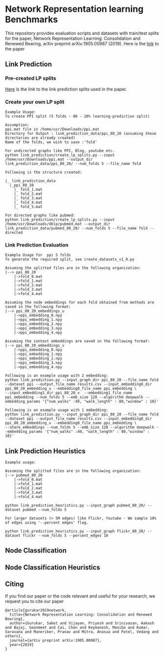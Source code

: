 # Network Representation learning Benchmarks

This repository provides evaluation scripts and datasets with train/test splits for the paper, Network Representation Learning: Consolidation and Renewed Bearing, arXiv preprint arXiv:1905.00987 (2019).
Here is the [link](https://arxiv.org/pdf/1905.00987.pdf) to the paper

## Link Prediction

### Pre-created LP splits
[Here](https://app.box.com/s/idz6xv8l4mlivtgmyw0sd85l2jhi0pji) is the link to the link prediction splits used in the paper.

### Create your own LP split
```
Example Usage:
To create PPI split (5 folds - 80 - 20% learning-prediction split)

Assumption:
ppi.mat file in /home/usr/Downloads/ppi.mat
Directory for Output : link_prediction_data/ppi_80_20 (assuming these directories are already created)
Name of the folds, we wish to save :'fold'

For undirected graphs like PPI, Blog, youtube etc.
python link_prediction/create_lp_splits.py --input /home/usr/Downloads/ppi.mat --output_dir link_prediction_data/ppi_80_20/ --num_folds 5 --file_name fold

Following is the structure created:

|_ link_prediction_data
  |_ppi_80_20
    |_ fold_1.mat
    |_ fold_2.mat
    |_ fold_3.mat
    |_ fold_4.mat
    |_ fold_5.mat

For directed graphs like pubmed:
python link_prediction/create_lp_splits.py --input /home/usr/Downloads/dblp/pubmed.mat --output_dir link_prediction_data/pubmed_80_20/ --num_folds 5 --file_name fold --directed
```
### Link Prediction Evaluation
```
Example Usage for  ppi 5 folds
To generate the required split, see create_datasets_v1_0.py

Assuming the splitted files are in the following organization:
|--> ppi_80_20
    |->fold_0.mat
    |->fold_1.mat
    |->fold_2.mat
    |->fold_3.mat
    |->fold_4.mat

Assuming the node embeddings for each fold obtained from methods are saved in the following format:
|--> ppi_80_20_embeddings_u
    |->ppi_embedding_0.npy
    |->ppi_embedding_1.npy
    |->ppi_embedding_2.npy
    |->ppi_embedding_3.npy
    |->ppi_embedding_4.npy

Assuming the context embeddings are saved in the following format:
|--> ppi_80_20_embeddings_v
    |->ppi_embedding_0.npy
    |->ppi_embedding_1.npy
    |->ppi_embedding_2.npy
    |->ppi_embedding_3.npy
    |->ppi_embedding_4.npy

Following is an example usage with 2 embedding:
python link_prediction.py --input_graph_dir ppi_80_20 --file_name fold --dataset ppi --output_file_name results.csv --input_embedding0_dir ppi_80_20_embedding_u --embedding0_file_name ppi_embedding \
--input_embedding1_dir ppi_80_20_v  --embedding1_file_name ppi_embedding --num_folds 5 --emb_size 128 --algorithm deepwalk --embedding_params '{"num_walks" :40, "walk_length" : 80,"window" : 10}' 

Following is an example usage with 1 embedding:
python link_prediction.py --input_graph_dir ppi_80_20 --file_name fold --dataset ppi --output_file_name results.csv --input_embedding0_dir ppi_80_20_embedding_u --embedding0_file_name ppi_embedding \
--share_embeddings --num_folds 5 --emb_size 128 --algorithm deepwalk --embedding_params '{"num_walks" :40, "walk_length" : 80,"window" : 10}'   
```

## Link Prediction Heuristics
```
Example usage:

Assuming the splitted files are in the following organization:
|--> pubmed_80_20
    |->fold_0.mat
    |->fold_1.mat
    |->fold_2.mat
    |->fold_3.mat
    |->fold_4.mat

python link_prediction_heuristics.py --input_graph pubmed_80_20/ --dataset pubmed --num_folds 5

For larger datasets (> 5M edges) like Flickr, Youtube - We sample 10% of edges using '--percent edges' flag.

python link_prediction_heuristics.py --input_graph flickr_80_20/ --dataset flickr --num_folds 5 --percent_edges 10   
```


## Node Classification

## Node Classification Heuristics

## Citing
If you find our paper or the code relevant and useful for your research, we request you to cite our paper
```
@article{gurukar2019network,
  title={Network Representation Learning: Consolidation and Renewed Bearing},
  author={Gurukar, Saket and Vijayan, Priyesh and Srinivasan, Aakash and Bajaj, Goonmeet and Cai, Chen and Keymanesh, Moniba and Kumar, Saravana and Maneriker, Pranav and Mitra, Anasua and Patel, Vedang and others},
  journal={arXiv preprint arXiv:1905.00987},
  year={2019}
}
```

